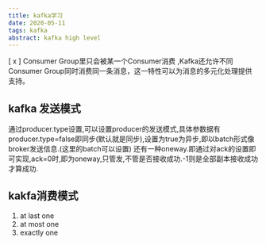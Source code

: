 ```yaml
---
title: kafka学习
date: 2020-05-11
tags: kafka
abstract: kafka high level
---
```


[ x ]  Consumer Group里只会被某一个Consumer消费 ,Kafka还允许不同Consumer Group同时消费同一条消息，这一特性可以为消息的多元化处理提供支持。
<!--more-->
## kafka 发送模式
通过producer.type设置,可以设置producer的发送模式,具体参数据有
producer.type=false即同步(默认就是同步),设置为true为异步,即以batch形式像broker发送信息.(这里的batch可以设置)
还有一种oneway.即通过对ack的设置即可实现,ack=0时,即为oneway,只管发,不管是否接收成功.-1则是全部副本接收成功才算成功.

## kakfa消费模式
1. at last one
2. at most one
3. exactly one


